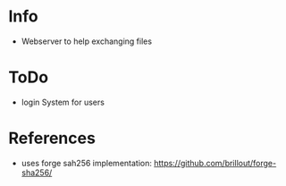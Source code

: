 # Info
- Webserver to help exchanging files

# ToDo
- login System for users

# References
- uses forge sah256 implementation: https://github.com/brillout/forge-sha256/
